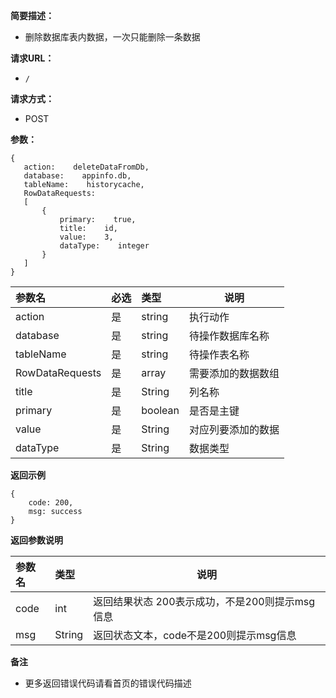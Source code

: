 **简要描述：**

- 删除数据库表内数据，一次只能删除一条数据

**请求URL：**
- ` / `

**请求方式：**
- POST

**参数：**

 ```
{
    action:    deleteDataFromDb,
    database:    appinfo.db,
    tableName:    historycache,
    RowDataRequests:
    [
        {
            primary:    true,
            title:    id,
            value:    3,
            dataType:    integer
        }
    ]
}

 ```


|参数名|必选|类型|说明|
|:----    |:---|:----- |-----   |
|action |是  |string |执行动作   |
|database |是  |string | 待操作数据库名称    |
|tableName     |是  |string | 待操作表名称    |
|RowDataRequests     |是  |array |需要添加的数据数组 |
|title     |是  |String | 列名称    |
|primary     |是  |boolean | 是否是主键    |
|value     |是  |String | 对应列要添加的数据    |
|dataType     |是  |String | 数据类型    |

 **返回示例**

```
{
    code: 200,
    msg: success
}
```

 **返回参数说明**

|参数名|类型|说明|
|:-----  |:-----|-----                           |
|code |int   |返回结果状态 200表示成功，不是200则提示msg信息  |
|msg |String   |返回状态文本，code不是200则提示msg信息  |


 **备注**

- 更多返回错误代码请看首页的错误代码描述


